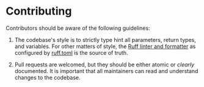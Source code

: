 # Contributing

Contributors should be aware of the following guidelines:

1. The codebase's style is to strictly type hint all parameters, return types, and variables. For other matters of style, the [Ruff linter and formatter](https://github.com/astral-sh/ruff) as configured by [ruff.toml](../ruff.toml) is the source of truth.

2. Pull requests are welcomed, but they should be either atomic or *clearly* documented. It is important that all maintainers can read and understand changes to the codebase.